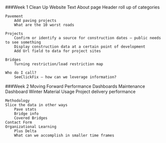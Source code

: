 ###Week 1 Clean Up
	Website
		Text
		About page
		Header roll up of categories

	Pavement
		Add paving projects
		What are the 10 worst roads	

	Projects
		Confirm or identify a source for construction dates – public needs to see something
		Display construction data at a certain point of development
		Add Url field to data for project sites

	Bridges
		Turning restriction/load restriction map

	Who do I call?
		SeeClickFix – how can we leverage information?

###Week 2 Moving Forward
	Performance Dashboards
		Maintenance Dashboard
		Winter Material Usage
		Project delivery performance
		
	Methodology
	Slice the data in other ways
		Pave stats
		Bridge info
		Covered Bridges
	Contact Form 
	Organizational Learning
		Plus Delta
		What can we accomplish in smaller time frames

